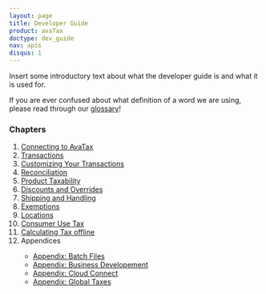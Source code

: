```yaml
---
layout: page
title: Developer Guide
product: avaTax
doctype: dev_guide
nav: apis
disqus: 1
---
```


Insert some introductory text about what the developer guide is and what it is used for.

If you are ever confused about what definition of a word we are using, please read through our <a href="/avatax/dev-guide/glossary/">glossary</a>! 


<h3>Chapters</h3>
<ol type="1">
    <li><a href="/avatax/dev-guide/connecting-to-avatax/">Connecting to AvaTax</a></li>
    <li><a href="/avatax/dev-guide/transactions/">Transactions</a></li>
    <li><a href="/avatax/dev-guide/customizing-transaction/">Customizing Your Transactions</a></li>
    <li><a href="/avatax/dev-guide/reconciliation/">Reconciliation</a></li>
    <li><a href="/avatax/dev-guide/product-taxability/">Product Taxability</a></li>
    <li><a href="/avatax/dev-guide/discounts-and-overrides/">Discounts and Overrides</a></li>
    <li><a href="/avatax/dev-guide/shipping-and-handling/">Shipping and Handling</a></li>
    <li><a href="/avatax/dev-guide/exemptions/">Exemptions</a></li>
    <li><a href="/avatax/dev-guide/locations/">Locations</a></li>
    <li><a href="/avatax/dev-guide/consumer-use-tax/">Consumer Use Tax</a></li>
    <li><a href="/avatax/dev-guide/calculating-tax-offline/">Calculating Tax offline</a></li>
    <li>Appendices</li>
    <ul>
        <li><a href="/avatax/dev-guide/appendix-batch-files/">Appendix: Batch Files</a></li>
        <li><a href="/avatax/dev-guide/appendix-business-development/">Appendix: Business Developement</a></li>
        <li><a href="/avatax/dev-guide/appendix-cloud-connect/">Appendix: Cloud Connect</a></li>
        <li><a href="/avatax/dev-guide/appendix-global-taxes/">Appendix: Global Taxes</a></li>
    </ul>
</ol>